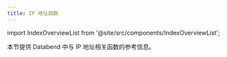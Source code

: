 ```yaml
---
title: IP 地址函数
---
```


import IndexOverviewList from '@site/src/components/IndexOverviewList';

本节提供 Databend 中与 IP 地址相关函数的参考信息。

<IndexOverviewList />